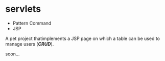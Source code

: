 # servlets
+ Pattern Command
+ JSP

A pet project thatimplements a JSP page on which a table can be used to manage users (___CRUD___).

soon...
